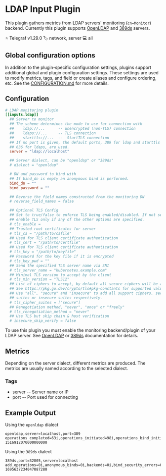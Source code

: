 # LDAP Input Plugin

This plugin gathers metrics from LDAP servers' monitoring (`cn=Monitor`)
backend. Currently this plugin supports [OpenLDAP][openldap] and [389ds][389ds]
servers.

⭐ Telegraf v1.29.0
🏷️ network, server
💻 all

[openldap]: https://www.openldap.org/
[389ds]: https://www.port389.org/

## Global configuration options <!-- @/docs/includes/plugin_config.md -->

In addition to the plugin-specific configuration settings, plugins support
additional global and plugin configuration settings. These settings are used to
modify metrics, tags, and field or create aliases and configure ordering, etc.
See the [CONFIGURATION.md][CONFIGURATION.md] for more details.

[CONFIGURATION.md]: ../../../docs/CONFIGURATION.md#plugins

## Configuration

```toml @sample.conf
# LDAP monitoring plugin
[[inputs.ldap]]
  ## Server to monitor
  ## The scheme determines the mode to use for connection with
  ##    ldap://...      -- unencrypted (non-TLS) connection
  ##    ldaps://...     -- TLS connection
  ##    starttls://...  --  StartTLS connection
  ## If no port is given, the default ports, 389 for ldap and starttls and
  ## 636 for ldaps, are used.
  server = "ldap://localhost"

  ## Server dialect, can be "openldap" or "389ds"
  # dialect = "openldap"

  # DN and password to bind with
  ## If bind_dn is empty an anonymous bind is performed.
  bind_dn = ""
  bind_password = ""

  ## Reverse the field names constructed from the monitoring DN
  # reverse_field_names = false

  ## Optional TLS Config
  ## Set to true/false to enforce TLS being enabled/disabled. If not set,
  ## enable TLS only if any of the other options are specified.
  # tls_enable =
  ## Trusted root certificates for server
  # tls_ca = "/path/to/cafile"
  ## Used for TLS client certificate authentication
  # tls_cert = "/path/to/certfile"
  ## Used for TLS client certificate authentication
  # tls_key = "/path/to/keyfile"
  ## Password for the key file if it is encrypted
  # tls_key_pwd = ""
  ## Send the specified TLS server name via SNI
  # tls_server_name = "kubernetes.example.com"
  ## Minimal TLS version to accept by the client
  # tls_min_version = "TLS12"
  ## List of ciphers to accept, by default all secure ciphers will be accepted
  ## See https://pkg.go.dev/crypto/tls#pkg-constants for supported values.
  ## Use "all", "secure" and "insecure" to add all support ciphers, secure
  ## suites or insecure suites respectively.
  # tls_cipher_suites = ["secure"]
  ## Renegotiation method, "never", "once" or "freely"
  # tls_renegotiation_method = "never"
  ## Use TLS but skip chain & host verification
  # insecure_skip_verify = false
```

To use this plugin you must enable the monitoring backend/plugin of your LDAP
server. See [OpenLDAP][openldap_monitoring] or [389ds][389ds] documentation for
details.

[openldap_monitoring]: https://www.openldap.org/devel/admin/monitoringslapd.html

## Metrics

Depending on the server dialect, different metrics are produced. The metrics
are usually named according to the selected dialect.

### Tags

- server -- Server name or IP
- port   -- Port used for connecting

## Example Output

Using the `openldap` dialect

```text
openldap,server=localhost,port=389 operations_completed=63i,operations_initiated=98i,operations_bind_initiated=10i,operations_unbind_initiated=6i,operations_modrdn_completed=0i,operations_delete_initiated=0i,operations_add_completed=2i,operations_delete_completed=0i,operations_abandon_completed=0i,statistics_entries=1516i,threads_open=2i,threads_active=1i,waiters_read=1i,operations_modify_completed=0i,operations_extended_initiated=4i,threads_pending=0i,operations_search_initiated=36i,operations_compare_initiated=0i,connections_max_file_descriptors=4096i,operations_modify_initiated=0i,operations_modrdn_initiated=0i,threads_max=16i,time_uptime=6017i,connections_total=1037i,connections_current=1i,operations_add_initiated=2i,statistics_bytes=162071i,operations_unbind_completed=6i,operations_abandon_initiated=0i,statistics_pdu=1566i,threads_max_pending=0i,threads_backload=1i,waiters_write=0i,operations_bind_completed=10i,operations_search_completed=35i,operations_compare_completed=0i,operations_extended_completed=4i,statistics_referrals=0i,threads_starting=0i 1516912070000000000
```

Using the `389ds` dialect

```text
389ds,port=32805,server=localhost add_operations=0i,anonymous_binds=0i,backends=0i,bind_security_errors=0i,bytes_received=0i,bytes_sent=256i,cache_entries=0i,cache_hits=0i,chainings=0i,compare_operations=0i,connections=1i,connections_in_max_threads=0i,connections_max_threads=0i,copy_entries=0i,current_connections=1i,current_connections_at_max_threads=0i,delete_operations=0i,dtablesize=63936i,entries_returned=2i,entries_sent=2i,errors=2i,in_operations=11i,list_operations=0i,maxthreads_per_conn_hits=0i,modify_operations=1i,modrdn_operations=0i,onelevel_search_operations=0i,operations_completed=10i,operations_initiated=11i,read_operations=0i,read_waiters=0i,referrals=0i,referrals_returned=0i,search_operations=3i,security_errors=0i,simpleauth_binds=1i,strongauth_binds=2i,threads=17i,total_connections=4i,unauth_binds=0i,wholesubtree_search_operations=1i 1695637234047087280
```

